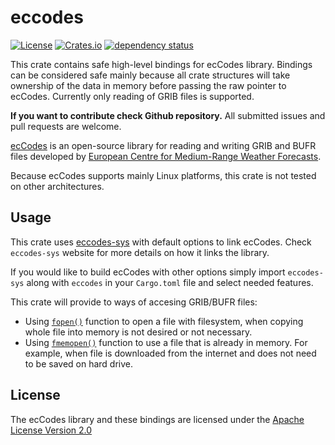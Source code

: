 # eccodes

[![License](https://img.shields.io/github/license/ScaleWeather/eccodes)](https://choosealicense.com/licenses/apache-2.0/)
[![Crates.io](https://img.shields.io/crates/v/eccodes)](https://crates.io/crates/eccodes)
[![dependency status](https://deps.rs/crate/eccodes/0.0.2/status.svg)](https://deps.rs/crate/eccodes)

This crate contains safe high-level bindings for ecCodes library. Bindings can be considered safe mainly because all crate structures will take ownership of the data in memory before passing the raw pointer to ecCodes. Currently only reading of GRIB files is supported.

**If you want to contribute check Github repository.** All submitted issues and pull requests are welcome.

[ecCodes](https://confluence.ecmwf.int/display/ECC/ecCodes+Home) is an open-source library for reading and writing GRIB and BUFR files developed by [European Centre for Medium-Range Weather Forecasts](https://www.ecmwf.int/).

Because ecCodes supports mainly Linux platforms, this crate is not tested on other architectures.

## Usage

This crate uses [eccodes-sys](https://crates.io/crates/eccodes-sys) with default options to link ecCodes. Check `eccodes-sys` website for more details on how it links the library.

If you would like to build ecCodes with other options simply import `eccodes-sys` along with `eccodes` in your `Cargo.toml` file and select needed features.

This crate will provide to ways of accesing GRIB/BUFR files:
- Using [`fopen()`](https://man7.org/linux/man-pages/man3/fopen.3.html) function to open a file with filesystem, when copying whole file into memory is not desired or not necessary.
- Using [`fmemopen()`](https://man7.org/linux/man-pages/man3/fmemopen.3.html) function to use a file that is already in memory. For example, when file is downloaded from the internet and does not need to be saved on hard drive.

## License

The ecCodes library and these bindings are licensed under the [Apache License Version 2.0](http://www.apache.org/licenses/LICENSE-2.0)

